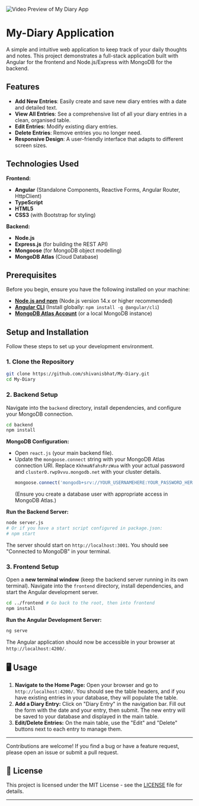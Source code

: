 ![Video Preview of My Diary App](https://github.com/shivanisbhat/My-Diary/blob/5da0e15190931ab11d1c03f3122dabb73ed850dd/Project%20video%20(diary).gif)
# My-Diary Application

A simple and intuitive web application to keep track of your daily thoughts and notes. This project demonstrates a full-stack application built with Angular for the frontend and Node.js/Express with MongoDB for the backend.

## Features

  * **Add New Entries**: Easily create and save new diary entries with a date and detailed text.
  * **View All Entries**: See a comprehensive list of all your diary entries in a clean, organised table.
  * **Edit Entries**: Modify existing diary entries.
  * **Delete Entries**: Remove entries you no longer need.
  * **Responsive Design**: A user-friendly interface that adapts to different screen sizes.

## Technologies Used

**Frontend:**

  * **Angular** (Standalone Components, Reactive Forms, Angular Router, HttpClient)
  * **TypeScript**
  * **HTML5**
  * **CSS3** (with Bootstrap for styling)

**Backend:**

  * **Node.js**
  * **Express.js** (for building the REST API)
  * **Mongoose** (for MongoDB object modelling)
  * **MongoDB Atlas** (Cloud Database)

## Prerequisites

Before you begin, ensure you have the following installed on your machine:

  * [**Node.js and npm**](https://nodejs.org/en/download/) (Node.js version 14.x or higher recommended)
  * [**Angular CLI**](https://angular.io/cli) (Install globally: `npm install -g @angular/cli`)
  * [**MongoDB Atlas Account**](https://cloud.mongodb.com/) (or a local MongoDB instance)

##  Setup and Installation

Follow these steps to set up your development environment.

### 1\. Clone the Repository

```bash
git clone https://github.com/shivanisbhat/My-Diary.git
cd My-Diary
```

### 2\. Backend Setup

Navigate into the `backend` directory, install dependencies, and configure your MongoDB connection.

```bash
cd backend
npm install
```

**MongoDB Configuration:**

  * Open `react.js` (your main backend file).
  * Update the `mongoose.connect` string with your MongoDB Atlas connection URI. Replace `KkhmaNfahsRrzWua` with your actual password and `cluster0.rwp9vvu.mongodb.net` with your cluster details.
    ```javascript
    mongoose.connect('mongodb+srv://YOUR_USERNAMEHERE:YOUR_PASSWORD_HERE@cluster0.rwp9vvu.mongodb.net/?retryWrites=true&w=majority&appName=Cluster0')
    ```
    (Ensure you create a database user with appropriate access in MongoDB Atlas.)

**Run the Backend Server:**

```bash
node server.js
# Or if you have a start script configured in package.json:
# npm start
```

The server should start on `http://localhost:3001`. You should see "Connected to MongoDB" in your terminal.

### 3\. Frontend Setup

Open a **new terminal window** (keep the backend server running in its own terminal). Navigate into the `frontend` directory, install dependencies, and start the Angular development server.

```bash
cd ../frontend # Go back to the root, then into frontend
npm install
```

**Run the Angular Development Server:**

```bash
ng serve
```

The Angular application should now be accessible in your browser at `http://localhost:4200/`.

## 🖥️ Usage

1.  **Navigate to the Home Page:** Open your browser and go to `http://localhost:4200/`. You should see the table headers, and if you have existing entries in your database, they will populate the table.
2.  **Add a Diary Entry:** Click on "Diary Entry" in the navigation bar. Fill out the form with the date and your entry, then submit. The new entry will be saved to your database and displayed in the main table.
3.  **Edit/Delete Entries:** On the main table, use the "Edit" and "Delete" buttons next to each entry to manage them.

-----
Contributions are welcome\! If you find a bug or have a feature request, please open an issue or submit a pull request.

## 📄 License

This project is licensed under the MIT License - see the [LICENSE](https://www.google.com/search?q=LICENSE) file for details.

-----
